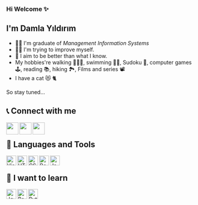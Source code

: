 ### Hi Welcome ✨

## I'm Damla Yıldırım
- 👨‍🎓 I'm graduate of <i>Management Information Systems</i>
- 👩‍💻 I'm trying to improve myself.
- 💪 I aim to be better than what I know.
- My hobbies're walking 🚶🏽‍♀️, swimming 🏊‍♀️, Sudoku 📝, computer games 🕹️, reading 📚, hiking 🏞️, Films and series 📽️
- I have a cat 😻 🐈

So stay tuned...

## 📞 Connect with me
<a href="https://kodcu.online/" target="blank"><img align="left" src="https://user-images.githubusercontent.com/72522469/152289456-5c895e34-a16e-4a41-93f2-7072779407c7.png" alt="" width="32px" /></a>
<a href="https://www.linkedin.com/in/damla-yldrm/" target="blank"><img align="left" src="https://user-images.githubusercontent.com/72522469/152289880-c99bd2ee-3e7c-4e0d-bc16-a6009834635d.png" alt="" width="32px" /></a> 
<a href="https://twitter.com/yasiyoamayildi" target="blank"><img align="left" src="https://user-images.githubusercontent.com/72522469/152290046-6135955d-933f-4b5d-af54-aa2ff6006b08.png" alt="" width="32px" /></a>
</br>

## 🔧 Languages and Tools

<img align="left" alt="Visual Studio Code" width="26px" src="https://user-images.githubusercontent.com/72522469/152290357-432e5765-23bf-4a0d-ba07-868cb792c0ca.png" />
<img align="left" alt="HTML5" width="26px" src="https://user-images.githubusercontent.com/72522469/152290602-c79089ab-0505-4a57-aeb2-062220c41871.png" />
<img align="left" alt="CSS3" width="26px" src="https://user-images.githubusercontent.com/72522469/152290746-8603a872-34b9-4f22-b479-163a13eef810.png" />
<img align="left" alt="Bootstrap" width="26px" src="https://user-images.githubusercontent.com/72522469/152290886-0075ad99-4fc7-41d0-93a3-169947d1f74a.png" />
<img align="left" alt="JavaScript" width="26px" src="https://user-images.githubusercontent.com/72522469/152290952-c0e749a4-3d0c-4f90-ab03-153a611668a7.png" />

</br>
  
## 🔭 I want to learn
<img align="left" alt="Jquery" width="26px" src="https://cdn.jsdelivr.net/npm/simple-icons@3.0.1/icons/jquery.svg" />
<img align="left" alt="React" width="26px" src="https://user-images.githubusercontent.com/72522469/152291212-70ec5643-3a42-464f-a57b-d45960deb2e8.png" />
<img align="left" alt="Python" width="26px" src="https://user-images.githubusercontent.com/72522469/152291456-43b366f9-6516-4cbb-9f25-d27b8d985d9a.png" />

<!--
**damla-yildirim/damla-yildirim** is a ✨ _special_ ✨ repository because its `README.md` (this file) appears on your GitHub profile.

Here are some ideas to get you started:

- 🔭 I’m currently working on ...
- 🌱 I’m currently learning ...
- 👯 I’m looking to collaborate on ...
- 🤔 I’m looking for help with ...
- 💬 Ask me about ...
- 📫 How to reach me: ...
- 😄 Pronouns: ...
- ⚡ Fun fact: ...
-->
